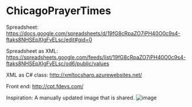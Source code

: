 # ChicagoPrayerTimes

Spreadsheet:
https://docs.google.com/spreadsheets/d/19fG8cRpaZO7iPH40O0c9s4-ftaks8NHSEpXIgFvELsc/edit#gid=0

Spreadsheet as XML:
https://spreadsheets.google.com/feeds/list/19fG8cRpaZO7iPH40O0c9s4-ftaks8NHSEpXIgFvELsc/od6/public/values

XML as C# class: 
http://xmltocsharp.azurewebsites.net/

Front end:
http://cpt.fdevs.com/

Inspiration:
A manually updated image that is shared.
![image](https://cloud.githubusercontent.com/assets/6477133/24590022/97d0c3d8-17aa-11e7-815b-0534eafd10a1.png)

